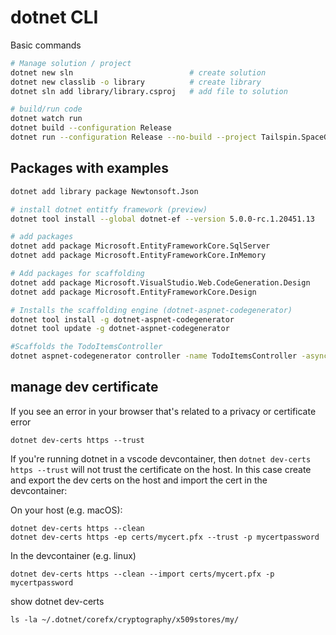 
# dotnet CLI
Basic commands

```bash
# Manage solution / project
dotnet new sln                          # create solution 
dotnet new classlib -o library          # create library
dotnet sln add library/library.csproj   # add file to solution

# build/run code
dotnet watch run
dotnet build --configuration Release
dotnet run --configuration Release --no-build --project Tailspin.SpaceGame.Web
```

## Packages with examples

```bash
dotnet add library package Newtonsoft.Json

# install dotnet entitfy framework (preview)
dotnet tool install --global dotnet-ef --version 5.0.0-rc.1.20451.13 

# add packages
dotnet add package Microsoft.EntityFrameworkCore.SqlServer
dotnet add package Microsoft.EntityFrameworkCore.InMemory

# Add packages for scaffolding
dotnet add package Microsoft.VisualStudio.Web.CodeGeneration.Design
dotnet add package Microsoft.EntityFrameworkCore.Design

# Installs the scaffolding engine (dotnet-aspnet-codegenerator)
dotnet tool install -g dotnet-aspnet-codegenerator
dotnet tool update -g dotnet-aspnet-codegenerator

#Scaffolds the TodoItemsController
dotnet aspnet-codegenerator controller -name TodoItemsController -async -api -m TodoItem -dc TodoContext -outDir Controllers 
```

## manage dev certificate

If you see an error in your browser that's related to a privacy or certificate error

    dotnet dev-certs https --trust

If you're running dotnet in a vscode devcontainer, then `dotnet dev-certs https --trust` will not trust the certificate on the host.
In this case create and export the dev certs on the host and import the cert in the devcontainer:

On your host (e.g. macOS):

    dotnet dev-certs https --clean
    dotnet dev-certs https -ep certs/mycert.pfx --trust -p mycertpassword

In the devcontainer (e.g. linux)

    dotnet dev-certs https --clean --import certs/mycert.pfx -p mycertpassword

show dotnet dev-certs

    ls -la ~/.dotnet/corefx/cryptography/x509stores/my/
